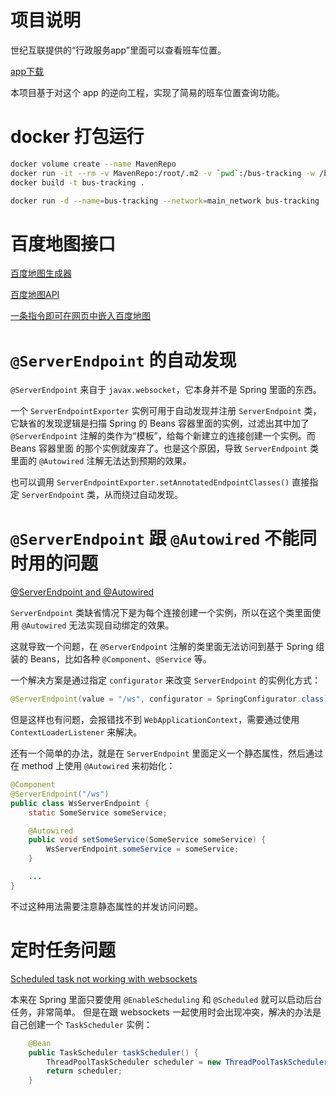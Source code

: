 # 项目说明

世纪互联提供的“行政服务app”里面可以查看班车位置。

[app下载](http://211.151.82.84:35257/APPdownload.php)

本项目基于对这个 app 的逆向工程，实现了简易的班车位置查询功能。


# docker 打包运行

```sh
docker volume create --name MavenRepo
docker run -it --rm -v MavenRepo:/root/.m2 -v `pwd`:/bus-tracking -w /bus-tracking maven:3.6-jdk-8-alpine mvn clean package -Dmaven.test.skip=true
docker build -t bus-tracking .

docker run -d --name=bus-tracking --network=main_network bus-tracking
```


# 百度地图接口

[百度地图生成器](http://api.map.baidu.com/lbsapi/creatmap/)

[百度地图API](http://lbsyun.baidu.com/jsdemo.htm)

[一条指令即可在网页中嵌入百度地图](https://my.oschina.net/ZhenyuanLiu/blog/1791570)


# `@ServerEndpoint` 的自动发现

`@ServerEndpoint` 来自于 `javax.websocket`，它本身并不是 Spring 里面的东西。

一个 `ServerEndpointExporter` 实例可用于自动发现并注册 `ServerEndpoint` 类，它缺省的发现逻辑是扫描 Spring 的 Beans
容器里面的实例，过滤出其中加了 `@ServerEndpoint` 注解的类作为“模板”，给每个新建立的连接创建一个实例。而 Beans 容器里面
的那个实例就废弃了。也是这个原因，导致 `ServerEndpoint` 类里面的 `@Autowired` 注解无法达到预期的效果。

也可以调用 `ServerEndpointExporter.setAnnotatedEndpointClasses()` 直接指定 `ServerEndpoint` 类，从而绕过自动发现。


# `@ServerEndpoint` 跟 `@Autowired` 不能同时用的问题

[@ServerEndpoint and @Autowired](https://stackoverflow.com/questions/29306854/serverendpoint-and-autowired)

`ServerEndpoint` 类缺省情况下是为每个连接创建一个实例，所以在这个类里面使用 `@Autowired` 无法实现自动绑定的效果。

这就导致一个问题，在 `@ServerEndpoint` 注解的类里面无法访问到基于 Spring 组装的 Beans，比如各种 `@Component`、`@Service` 等。

一个解决方案是通过指定 `configurator` 来改变 `ServerEndpoint` 的实例化方式：
```java
@ServerEndpoint(value = "/ws", configurator = SpringConfigurator.class)
```
但是这样也有问题，会报错找不到 `WebApplicationContext`，需要通过使用 `ContextLoaderListener` 来解决。

还有一个简单的办法，就是在 `ServerEndpoint` 里面定义一个静态属性，然后通过在 method 上使用 `@Autowired` 来初始化：
```java
@Component
@ServerEndpoint("/ws")
public class WsServerEndpoint {
	static SomeService someService;

	@Autowired
	public void setSomeService(SomeService someService) {
		WsServerEndpoint.someService = someService;
	}

	...
}
```
不过这种用法需要注意静态属性的并发访问问题。


# 定时任务问题

[Scheduled task not working with websockets](https://stackoverflow.com/questions/56169448/scheduled-task-not-working-with-websockets)

本来在 Spring 里面只要使用 `@EnableScheduling` 和 `@Scheduled` 就可以启动后台任务，非常简单。
但是在跟 websockets 一起使用时会出现冲突，解决的办法是自己创建一个 `TaskScheduler` 实例：
```java
	@Bean
	public TaskScheduler taskScheduler() {
		ThreadPoolTaskScheduler scheduler = new ThreadPoolTaskScheduler();
		return scheduler;
	}
```
